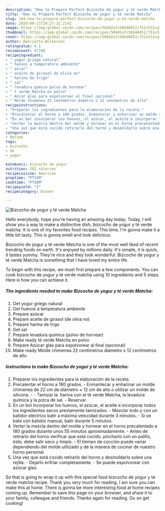 ```yaml
---
description: "How to Prepare Perfect Bizcocho de yogur y té verde Matcha"
title: "How to Prepare Perfect Bizcocho de yogur y té verde Matcha"
slug: 184-how-to-prepare-perfect-bizcocho-de-yogur-y-te-verde-matcha
date: 2020-09-11T19:27:31.214Z
image: https://img-global.cpcdn.com/recipes/504d2a7c56b40452/751x532cq70/bizcocho-de-yogur-y-te-verde-matcha-foto-principal.jpg
thumbnail: https://img-global.cpcdn.com/recipes/504d2a7c56b40452/751x532cq70/bizcocho-de-yogur-y-te-verde-matcha-foto-principal.jpg
cover: https://img-global.cpcdn.com/recipes/504d2a7c56b40452/751x532cq70/bizcocho-de-yogur-y-te-verde-matcha-foto-principal.jpg
author: Henrietta Wilkerson
ratingvalue: 4.1
reviewcount: 47198
recipeingredient:
- " yogur griego natural"
- " huevos a temperatura ambiente"
- " azcar"
- " aceite de girasol de oliva no"
- " harina de trigo"
- " sal"
- " levadura qumica polvo de hornear"
- " t verde Matcha en polvo"
- " Azcar glas para espolvorear al final opcional"
- " Molde chimenea 22 centmetros dimetro x 12 centmetros de alto"
recipeinstructions:
- "Preparar los ingredientes para la elaboración de la receta."
- "Precalentar el horno a 180 grados. Enmantecar y enharinar un molde chimenea de 22 cm de diámetro × 12 cm de alto o utilizar un molde de silicona.  Tamizar la  harina con el té verde Matcha, la levadura química y la pizca de sal. Reservar."
- "En un bol incorporar los huevos, el azúcar, el aceite e incorporar todos los ingredientes secos previamente tamizados. Mezclar todo y con un batidor eléctrico batir a máxima velocidad durante 3 minutos. Si se bate con batidor manual, batir durante 5 minutos."
- "Verter la mezcla dentro del molde y hornear en el horno precalentado a 180 grados durante unos 55 minutos aproximadamente. Antes de retirarlo del horno verificar que está cocido, pincharlo con un palillo, éste, debe salir seco y limpio. El tiempo de cocción puede variar dependiendo del molde utilizado y de la manera de cocinar de vuestro horno personal."
- "Una vez que está cocido retirarlo del horno y desmoldarlo sobre una rejilla. Dejarlo enfriar completamente. Se puede espolvorear con azúcar glas."
categories:
- Recipe
tags:
- bizcocho
- de
- yogur

katakunci: bizcocho de yogur 
nutrition: 262 calories
recipecuisine: American
preptime: "PT15M"
cooktime: "PT58M"
recipeyield: "2"
recipecategory: Dinner

---
```



![Bizcocho de yogur y té verde Matcha](https://img-global.cpcdn.com/recipes/504d2a7c56b40452/751x532cq70/bizcocho-de-yogur-y-te-verde-matcha-foto-principal.jpg)

Hello everybody, hope you're having an amazing day today. Today, I will show you a way to make a distinctive dish, bizcocho de yogur y té verde matcha. It is one of my favorites food recipes. This time, I'm gonna make it a little bit tasty. This is gonna smell and look delicious.



Bizcocho de yogur y té verde Matcha is one of the most well liked of recent trending foods on earth. It's enjoyed by millions daily. It's simple, it is quick, it tastes yummy. They're nice and they look wonderful. Bizcocho de yogur y té verde Matcha is something that I have loved my entire life.


To begin with this recipe, we must first prepare a few components. You can cook bizcocho de yogur y té verde matcha using 10 ingredients and 5 steps. Here is how you can achieve it.

<!--inarticleads1-->

##### The ingredients needed to make Bizcocho de yogur y té verde Matcha:

1. Get  yogur griego natural
1. Get  huevos a temperatura ambiente
1. Prepare  azúcar
1. Prepare  aceite de girasol (de oliva no)
1. Prepare  harina de trigo
1. Get  sal
1. Prepare  levadura química (polvo de hornear)
1. Make ready  té verde Matcha en polvo
1. Prepare  Azúcar glas para espolvorear al final (opcional)
1. Make ready  Molde chimenea 22 centímetros diámetro x 12 centímetros de alto




<!--inarticleads2-->

##### Instructions to make Bizcocho de yogur y té verde Matcha:

1. Preparar los ingredientes para la elaboración de la receta.
1. Precalentar el horno a 180 grados. - Enmantecar y enharinar un molde chimenea de 22 cm de diámetro × 12 cm de alto o utilizar un molde de silicona. -  - Tamizar la  harina con el té verde Matcha, la levadura química y la pizca de sal. - Reservar.
1. En un bol incorporar los huevos, el azúcar, el aceite e incorporar todos los ingredientes secos previamente tamizados. - Mezclar todo y con un batidor eléctrico batir a máxima velocidad durante 3 minutos. - Si se bate con batidor manual, batir durante 5 minutos.
1. Verter la mezcla dentro del molde y hornear en el horno precalentado a 180 grados durante unos 55 minutos aproximadamente. - Antes de retirarlo del horno verificar que está cocido, pincharlo con un palillo, éste, debe salir seco y limpio. - El tiempo de cocción puede variar dependiendo del molde utilizado y de la manera de cocinar de vuestro horno personal.
1. Una vez que está cocido retirarlo del horno y desmoldarlo sobre una rejilla. - Dejarlo enfriar completamente. - Se puede espolvorear con azúcar glas.




So that is going to wrap it up with this special food bizcocho de yogur y té verde matcha recipe. Thank you very much for reading. I am sure you can make this at home. There is gonna be more interesting food at home recipes coming up. Remember to save this page on your browser, and share it to your family, colleague and friends. Thanks again for reading. Go on get cooking!
